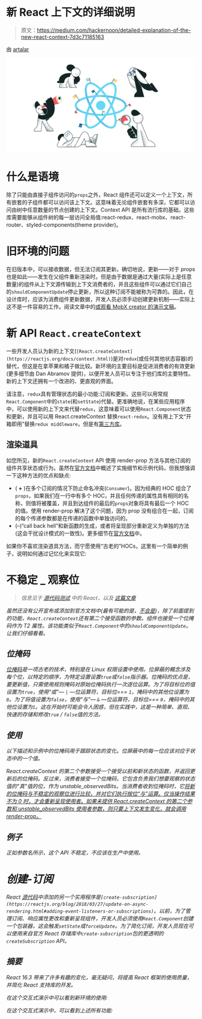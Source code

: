# 新 React 上下文的详细说明

> 原文：<https://medium.com/hackernoon/detailed-explanation-of-the-new-react-context-7d3c71185163>

由 [artalar](https://github.com/artalar)

![](img/b325eaa56fdd02c9a0cb22fa64d7c229.png)

# 什么是语境

除了只能由直接子组件访问的`props`之外，React 组件还可以定义一个上下文，所有嵌套的子组件都可以访问该上下文。这意味着无论组件嵌套有多深，它都可以访问由树中任意数量的节点创建的上下文。Context API 是所有流行库的基础，这些库需要能够从组件树的每一层访问全局值:react-redux、react-mobx、react-router、styled-components(theme provider)。

# 旧环境的问题

在旧版本中，可以接收数据，但无法订阅其更新。确切地说，更新——对于 props 也是如此——发生在父组件重新渲染时。但是由于数据是通过大量(实际上是任意数量)的组件从上下文源传输到上下文消费者的，并且这些组件可以通过它们自己的`shouldComponentUpdate`停止更新，所以这种订阅不能被称为可靠的。因此，在设计库时，应该为消费组件更新数据，开发人员必须手动创建更新机制——实际上这不是一件容易的工作。阅读文章中的[或观看 MobX creator 的演示文稿](/@mweststrate/how-to-safely-use-react-context-b7e343eff076)。

# 新 API `React.createContext`

一些开发人员认为新的上下文(`[React.createContext](https://reactjs.org/docs/context.html)`)是对`redux`(或任何其他状态容器)的替代，但这是在拿苹果和橘子做比较。新环境的主要目标是促进消费者的有效更新(更多细节由 Dan Abramov 提供)，以便开发人员可以专注于他们库的主要特性。新的上下文还拥有一个改进的、更直观的界面。

请注意，`redux`具有管理状态的最小功能:订阅和更新。这些可以用常规`React.Component`中的`state`(和`setState`)代替。更准确地说，在某些应用程序中，可以使用新的上下文来代替`redux`，这意味着可以使用`React.Component`状态和更新，并且可以用 React.createContext 替换`react-redux`。没有用上下文“开箱即用”替换`redux middleware`，但是有[第三方库](https://github.com/didierfranc/react-waterfall#redux-devtools)。

## 渲染道具

如您所见，新的`React.createContext` API 使用 render-prop 方法与其他订阅的组件共享状态或行为。虽然在[官方文档](https://reactjs.org/docs/render-props.html)中概述了实施细节和示例代码，但我想强调一下这种方法的优点和缺点:

*   ( **+** )在多个订阅的情况下防止命名冲突(`Consumer`)。因为经典的 HOC 组合了`props`，如果我们在一行中有多个 HOC，并且任何传递的属性具有相同的名称，则值将被覆盖，并且到达组件的最后的`props`对象将具有最后一个 HOC 的值。使用 render-prop 解决了这个问题，因为 prop 没有组合在一起，订阅的每个传递参数都是在传递的函数中单独访问的。
*   (–)“сall back hell”和新函数的生成，或者将呈现部分重新定义为单独的方法(这会干扰设计模式的一致性)。更多细节在[官方文档](https://reactjs.org/docs/render-props.html#be-careful-when-using-render-props-with-reactpurecomponent)中。

如果你不喜欢渲染道具方法，而宁愿使用“古老的”HOCs，这里有一个简单的例子，说明如何通过记忆化来实现它:

# 不稳定 _ 观察位

> *信息见于* [*源代码*](https://github.com/facebook/react/blob/4ccf58a94dce323718540b8185a32070ded6094b/packages/react/src/ReactContext.js#L18)*[*测试*](https://github.com/facebook/react/blob/4ccf58a94dce323718540b8185a32070ded6094b/packages/react-reconciler/src/__tests__/ReactNewContext-test.internal.js#L498-L526) *中的 React，以及* [*这篇文章*](/@koba04/a-secret-parts-of-react-new-context-api-e9506a4578aa)*

*虽然还没有公开宣布或添加到官方文档中(最有可能的是，[不会是](https://github.com/facebook/react/issues/12732#issuecomment-395979669))，除了前面提到的功能，`React.createContext`还有第二个接受函数的参数。组件也接受一个位掩码作为 T2 属性。该功能类似于`React.Component`中的`shouldComponentUpdate`。让我们仔细看看。*

## *位掩码*

*[位掩码](https://en.wikipedia.org/wiki/Mask_(computing))是一项古老的技术，特别是在 Linux 权限设置中使用。位屏蔽的概念涉及每个位，以特定的顺序，为特定设置设置`true`或`false`指示器。位掩码的优点是，要更新值，只需使用规则掩码对原始位掩码执行一次逐位运算。为了将目标位的值设置为`true`，使用“或”— `|` —位运算符，目标位=== `1`，掩码中的其他位设置为`0`。为了将值设置为`false`，使用“与”— `&` —位运算符，目标位=== `0`，掩码中的其他位设置为`1`。这在开始时可能会令人困惑，但在实践中，这是一种简单、直观、快速的存储和修改`true` / `false`值的方法。*

## *使用*

*以下描述和示例中的位掩码用于跟踪状态的变化。位屏蔽中的每一位应该对应于状态中的一个值。*

*React.createContext 的第二个参数接受一个接受以前和新状态的函数，并返回更新后的位掩码。反过来，消费者接受一个位掩码，它包含负责我们想要观察的状态值的“真”值的位，作为 unstable_observedBits。当消费者收到位掩码时，它[将新的位掩码与不稳定的观察位进行比较，并对它们执行按位“与”运算。仅当操作结果不为 0 时，才会重新呈现使用者。如果未提供 React.createContext 的第二个参数和 unstable_observedBits 使用者参数，则只要上下文发生变化，就会调用 render-prop。](https://github.com/facebook/react/blob/4ccf58a94dce323718540b8185a32070ded6094b/packages/react-reconciler/src/ReactFiberBeginWork.js#L988)*

## *例子*

*正如参数名所示，这个 API 不稳定，不应该在生产中使用。*

# *创建-订阅*

*React [源代码](https://github.com/facebook/react/tree/master/packages/create-subscription)中添加的另一个实用程序是`[create-subscription](https://reactjs.org/blog/2018/03/27/update-on-async-rendering.html#adding-event-listeners-or-subscriptions)`。以前，为了管理订阅、响应属性更改和重新呈现组件，开发人员必须使用`React.Component`创建一个包装器，这会触发`setState`或`forceUpdate`。为了简化订阅，开发人员现在可以使用来自官方 React 存储库中`create-subscription`包的更透明的`createSubscription` API。*

## *摘要*

*React 16.3 带来了许多有趣的变化，毫无疑问，将提高 React 框架的使用质量，并简化 React 支持库的开发。*

*在这个交互式演示中可以看到新环境的使用:*

*在这个交互式演示中，可以看到上述所有功能:*